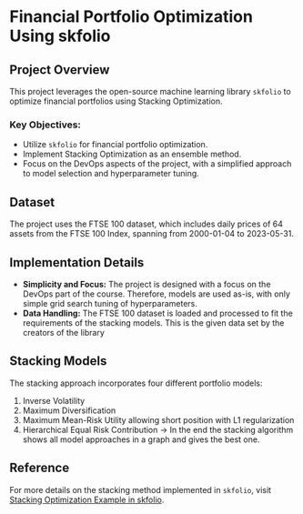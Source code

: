 # Financial Portfolio Optimization Using skfolio

## Project Overview
This project leverages the open-source machine learning library `skfolio` to optimize financial portfolios using Stacking Optimization. 

### Key Objectives:
- Utilize `skfolio` for financial portfolio optimization.
- Implement Stacking Optimization as an ensemble method.
- Focus on the DevOps aspects of the project, with a simplified approach to model selection and hyperparameter tuning.

## Dataset
The project uses the FTSE 100 dataset, which includes daily prices of 64 assets from the FTSE 100 Index, spanning from 2000-01-04 to 2023-05-31.

## Implementation Details
- **Simplicity and Focus:** The project is designed with a focus on the DevOps part of the course. Therefore, models are used as-is, with only simple grid search tuning of hyperparameters.
- **Data Handling:** The FTSE 100 dataset is loaded and processed to fit the requirements of the stacking models. This is the given data set by the creators of the library

## Stacking Models
The stacking approach incorporates four different portfolio models:
1. Inverse Volatility
2. Maximum Diversification
3. Maximum Mean-Risk Utility allowing short position with L1 regularization
4. Hierarchical Equal Risk Contribution
-> In the end the stacking algorithm shows all model approaches in a graph and gives the best one.

## Reference
For more details on the stacking method implemented in `skfolio`, visit [Stacking Optimization Example in skfolio](https://skfolio.org/auto_examples/6_ensemble/plot_1_stacking.html#sphx-glr-auto-examples-6-ensemble-plot-1-stacking-py).
